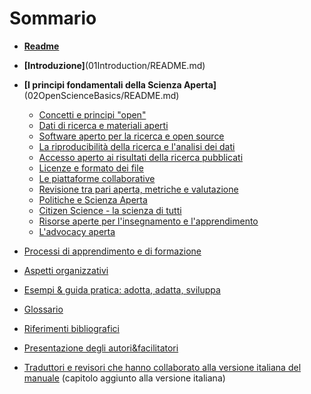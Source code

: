 # Sommario

* **[Readme](README.md)**
* **[Introduzione]**(01Introduction/README.md)
* **[I principi fondamentali della Scienza Aperta]**(02OpenScienceBasics/README.md)
	* [Concetti e principi "open"](02OpenScienceBasics/01OpenConceptsAndPrinciples.md)
	* [Dati di ricerca e materiali aperti](02OpenScienceBasics/02OpenResearchDataAndMaterials.md)
	* [Software aperto per la ricerca e open source](02OpenScienceBasics/03OpenResearchSoftwareAndOpenSource.md)
	* [La riproducibilità della ricerca e l'analisi dei dati](02OpenScienceBasics/04ReproducibleResearchAndDataAnalysis.md)
	* [Accesso aperto ai risultati della ricerca pubblicati](02OpenScienceBasics/05OpenAccessToPublishedResearchResults.md)
	* [Licenze e formato dei file](02OpenScienceBasics/06OpenLicensingAndFileFormats.md)
	* [Le piattaforme collaborative](02OpenScienceBasics/07CollaborativePlatforms.md)
	* [Revisione tra pari aperta, metriche e valutazione](02OpenScienceBasics/08OpenPeerReviewMetricsAndEvaluation.md)
	* [Politiche e Scienza Aperta](02OpenScienceBasics/09OpenSciencePolicies.md)
	* [Citizen Science - la scienza di tutti](02OpenScienceBasics/10CitizenScience.md)
	* [Risorse aperte per l'insegnamento e l'apprendimento](02OpenScienceBasics/11OpenEducationalResources.md)
	* [L'advocacy aperta](02OpenScienceBasics/12OpenAdvocacy.md)
* [Processi di apprendimento e di formazione](03OnLearningAndTraining/README.md)
* [Aspetti organizzativi](04OrganizationalAspects/README.md)
* [Esempi & guida pratica: adotta, adatta, sviluppa](05ExamplesAndPracticalGuidance/README.md)
* [Glossario](06Glossary/README.md)
* [Riferimenti bibliografici](07References/README.md)
* [Presentazione degli autori&facilitatori](08AboutTheAuthorsAndFacilitators/README.md)

* [Traduttori e revisori che hanno collaborato alla versione italiana del manuale](09AboutItalianTranslatorsRevisioners/README.md) (capitolo aggiunto alla versione italiana)


